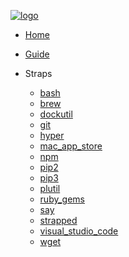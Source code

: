 [![logo](https://raw.githubusercontent.com/azohra/strapped/master/_static/img/logo-black.png)](https://strapped.sh)

- [Home](/)
- [Guide](README.md)

- Straps
  - [bash](straps/bash.md)
  - [brew](straps/brew.md)
  - [dockutil](straps/dockutil.md)
  - [git](straps/git.md)
  - [hyper](straps/hyper.md)
  - [mac_app_store](straps/mac_app_store.md)
  - [npm](straps/npm.md)
  - [pip2](straps/pip2.md)
  - [pip3](straps/pip3.md)
  - [plutil](straps/plutil.md)
  - [ruby_gems](straps/ruby_gems.md)
  - [say](straps/say.md)
  - [strapped](straps/strapped.md)
  - [visual_studio_code](straps/visual_studio_code.md)
  - [wget](straps/wget.md)
